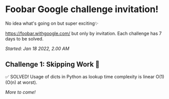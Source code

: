 # Foobar Google challenge invitation!

No idea what's going on but super exciting✨

https://foobar.withgoogle.com/ but only by invitation.
Each challenge has 7 days to be solved.

_Started: Jan 18 2022, 2.00 AM_

## Challenge 1: Skipping Work 📝
✅ SOLVED!
Usage of dicts in Python as lookup time complexity is linear O(1) (O(n) at worst).

_More to come!_
